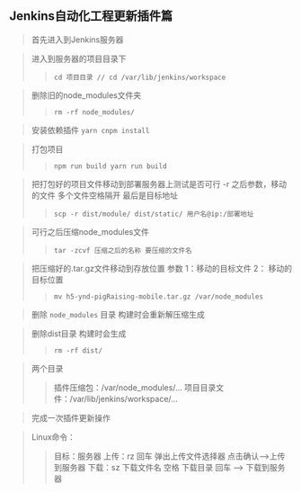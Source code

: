Jenkins自动化工程更新插件篇
--------------------

> 首先进入到Jenkins服务器

> 进入到服务器的项目目录下
>> `cd 项目目录 // cd /var/lib/jenkins/workspace`

> 删除旧的node_modules文件夹
>> `rm -rf node_modules/`

> 安装依赖插件
> `yarn cnpm install`

> 打包项目
>> `npm run build yarn run build`

> 把打包好的项目文件移动到部署服务器上测试是否可行 -r 之后参数，移动的文件 多个文件空格隔开 最后是目标地址
>> `scp -r dist/module/ dist/static/ 用户名@ip:/部署地址`

> 可行之后压缩node_modules文件
>> `tar -zcvf 压缩之后的名称 要压缩的文件名`

> 把压缩好的.tar.gz文件移动到存放位置 参数 1：移动的目标文件 2： 移动的目标位置
>> `mv h5-ynd-pigRaising-mobile.tar.gz /var/node_modules`

> 删除 `node_modules` 目录  构建时会重新解压缩生成

> 删除dist目录 构建时会生成
>> ``rm -rf dist/``

> 两个目录
>> 插件压缩包：/var/node_modules/...
>> 项目目录文件：/var/lib/jenkins/workspace/...

> 完成一次插件更新操作

> Linux命令：
>> 目标：服务器
>> 上传：rz 回车 弹出上传文件选择器 点击确认-->上传到服务器
>> 下载：sz 下载文件名 空格 下载目录 回车 --> 下载到服务器
